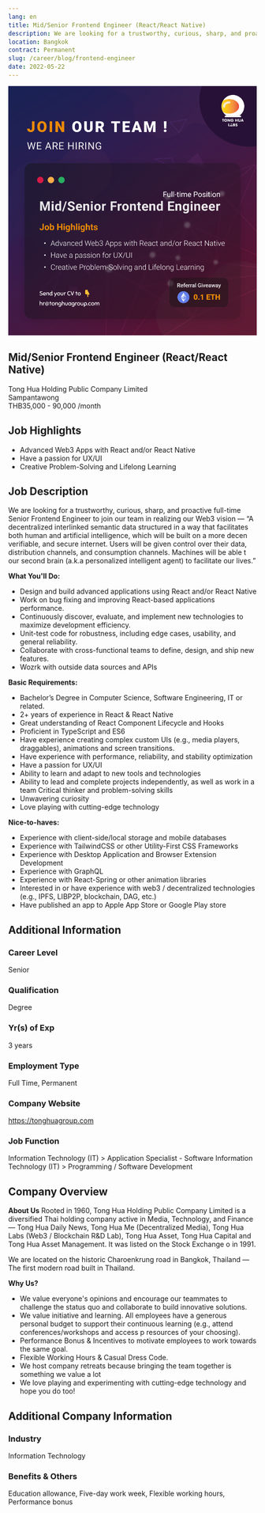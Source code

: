 ```yaml
---
lang: en
title: Mid/Senior Frontend Engineer (React/React Native)
description: We are looking for a trustworthy, curious, sharp, and proactive full-time Senior Frontend Engineer to join our team in realizing our Web3 vision — “A decentralized interlinked semantic data structured in a way that facilitates both human and artificial intelligence, which will be built on a more decen verifiable, and secure internet. Users will be given control over their data, distribution channels, and consumption channels. Machines will be able t our second brain (a.k.a personalized intelligent agent) to facilitate our lives.”
location: Bangkok
contract: Permanent
slug: /career/blog/frontend-engineer
date: 2022-05-22
---
```


![Mid/Senior Frontend Engineer (React/React Native)](/images/senior_frontend_engineer.png)

## Mid/Senior Frontend Engineer (React/React Native)

Tong Hua Holding Public Company Limited  
Sampantawong  
THB35,000 - 90,000 /month

## Job Highlights

- Advanced Web3 Apps with React and/or React Native
- Have a passion for UX/UI  
- Creative Problem-Solving and Lifelong Learning

## Job Description

We are looking for a trustworthy, curious, sharp, and proactive full-time Senior Frontend Engineer to join our team in realizing our Web3 vision — “A decentralized interlinked semantic data structured in a way that facilitates both human and artificial intelligence, which will be built on a more decen verifiable, and secure internet. Users will be given control over their data, distribution channels, and consumption channels. Machines will be able t our second brain (a.k.a personalized intelligent agent) to facilitate our lives.”

**What You'll Do:**

- Design and build advanced applications using React and/or React Native
- Work on bug fixing and improving React-based applications performance.  
- Continuously discover, evaluate, and implement new technologies to maximize development efficiency.
- Unit-test code for robustness, including edge cases, usability, and general reliability.  
- Collaborate with cross-functional teams to define, design, and ship new features.  
- Wozrk with outside data sources and APIs

**Basic Requirements:**

- Bachelor’s Degree in Computer Science, Software Engineering, IT or related.
- 2+ years of experience in React & React Native  
- Great understanding of React Component Lifecycle and Hooks  
- Proficient in TypeScript and ES6
- Have experience creating complex custom UIs (e.g., media players, draggables), animations and screen transitions.
- Have experience with performance, reliability, and stability optimization  
- Have a passion for UX/UI  
- Ability to learn and adapt to new tools and technologies
- Ability to lead and complete projects independently, as well as work in a team Critical thinker and problem-solving skills  
- Unwavering curiosity  
- Love playing with cutting-edge technology

**Nice-to-haves:**

- Experience with client-side/local storage and mobile databases  
- Experience with TailwindCSS or other Utility-First CSS Frameworks  
- Experience with Desktop Application and Browser Extension Development  
- Experience with GraphQL  
- Experience with React-Spring or other animation libraries  
- Interested in or have experience with web3 / decentralized technologies (e.g., IPFS, LIBP2P, blockchain, DAG, etc.)
- Have published an app to Apple App Store or Google Play store

## Additional Information

### Career Level

Senior

### Qualification

Degree

### Yr(s) of Exp

3 years

### Employment Type

Full Time, Permanent

### Company Website
<https://tonghuagroup.com>

### Job Function

Information Technology (IT) > Application Specialist - Software Information Technology (IT) > Programming / Software Development

## Company Overview

**About Us**
Rooted in 1960, Tong Hua Holding Public Company Limited is a diversified Thai holding company active in Media, Technology, and Finance — Tong Hua Daily News, Tong Hua Me (Decentralized Media), Tong Hua Labs (Web3 / Blockchain R&D Lab), Tong Hua Asset, Tong Hua Capital and Tong Hua Asset Management. It was listed on the Stock Exchange o in 1991.

We are located on the historic Charoenkrung road in Bangkok, Thailand — The first modern road built in Thailand.

**Why Us?**

- We value everyone's opinions and encourage our teammates to challenge the status quo and collaborate to build innovative solutions.
- We value initiative and learning. All employees have a generous personal budget to support their continuous learning (e.g., attend conferences/workshops and access p resources of your choosing).
- Performance Bonus & Incentives to motivate employees to work towards the same goal.
- Flexible Working Hours & Casual Dress Code.
- We host company retreats because bringing the team together is something we value a lot
- We love playing and experimenting with cutting-edge technology and hope you do too!

## Additional Company Information

### Industry

Information Technology

### Benefits & Others

Education allowance, Five-day work week, Flexible working hours, Performance bonus
